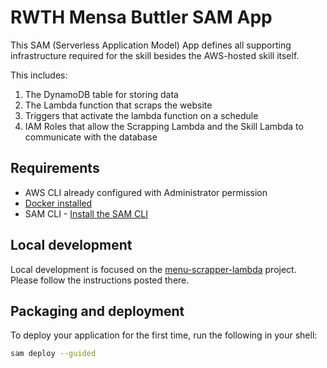 # RWTH Mensa Buttler SAM App

This SAM (Serverless Application Model) App defines all supporting infrastructure required for the skill
besides the AWS-hosted skill itself.

This includes:
1. The DynamoDB table for storing data
2. The Lambda function that scraps the website
3. Triggers that activate the lambda function on a schedule
4. IAM Roles that allow the Scrapping Lambda and the Skill Lambda to communicate with the database

## Requirements

* AWS CLI already configured with Administrator permission
* [Docker installed](https://www.docker.com/community-edition)
* SAM CLI - [Install the SAM CLI](https://docs.aws.amazon.com/serverless-application-model/latest/developerguide/serverless-sam-cli-install.html)

## Local development

Local development is focused on the [menu-scrapper-lambda](../menu-scrapper-lambda) project. Please follow the instructions posted there.

## Packaging and deployment

To deploy your application for the first time, run the following in your shell:

```bash
sam deploy --guided
```

